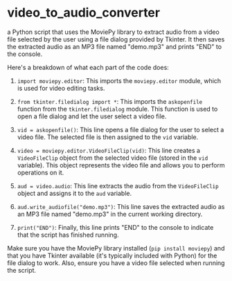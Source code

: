 # video_to_audio_converter

a Python script that uses the MoviePy library to extract audio from a video file selected by the user using a file dialog provided by Tkinter. It then saves the extracted audio as an MP3 file named "demo.mp3" and prints "END" to the console. 

Here's a breakdown of what each part of the code does:


1. `import moviepy.editor`: This imports the `moviepy.editor` module, which is used for video editing tasks.

2. `from tkinter.filedialog import *`: This imports the `askopenfile` function from the `tkinter.filedialog` module. This function is used to open a file dialog and let the user select a video file.

3. `vid = askopenfile()`: This line opens a file dialog for the user to select a video file. The selected file is then assigned to the `vid` variable.

4. `video = moviepy.editor.VideoFileClip(vid)`: This line creates a `VideoFileClip` object from the selected video file (stored in the `vid` variable). This object represents the video file and allows you to perform operations on it.

5. `aud = video.audio`: This line extracts the audio from the `VideoFileClip` object and assigns it to the `aud` variable.

6. `aud.write_audiofile("demo.mp3")`: This line saves the extracted audio as an MP3 file named "demo.mp3" in the current working directory.

7. `print("END")`: Finally, this line prints "END" to the console to indicate that the script has finished running.

Make sure you have the MoviePy library installed (` pip install moviepy `) and that you have Tkinter available (it's typically included with Python) for the file dialog to work. Also, ensure you have a video file selected when running the script.
